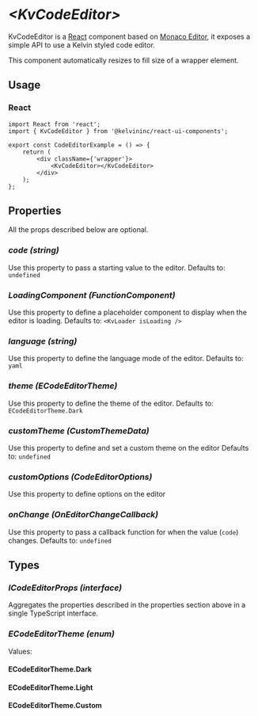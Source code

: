 # _<KvCodeEditor\>_

KvCodeEditor is a [React](https://reactjs.org/) component based on [Monaco Editor](https://microsoft.github.io/monaco-editor/), it exposes a simple API to use a Kelvin styled code editor.

This component automatically resizes to fill size of a wrapper element.

## Usage

### React

```tsx
import React from 'react';
import { KvCodeEditor } from '@kelvininc/react-ui-components';

export const CodeEditorExample = () => {
	return (
		<div className={'wrapper'}>
			<KvCodeEditor></KvCodeEditor>
		</div>
	);
};
```

## Properties
All the props described below are optional.

### _code (string)_
Use this property to pass a starting value to the editor.
Defaults to: `undefined`

### _LoadingComponent (FunctionComponent)_
Use this property to define a placeholder component to display when the editor is loading.
Defaults to: `<KvLoader isLoading />`

### _language (string)_
Use this property to define the language mode of the editor.
Defaults to: `yaml`

### _theme (ECodeEditorTheme)_
Use this property to define the theme of the editor.
Defaults to: `ECodeEditorTheme.Dark`

### _customTheme (CustomThemeData)_
Use this property to define and set a custom theme on the editor
Defaults to: `undefined`

### _customOptions (CodeEditorOptions)_
Use this property to define options on the editor

### _onChange (OnEditorChangeCallback)_
Use this property to pass a callback function for when the value (`code`) changes.
Defaults to: `undefined`

## Types

### _ICodeEditorProps (interface)_
Aggregates the properties described in the properties section above in a single TypeScript interface.

### _ECodeEditorTheme (enum)_
Values:

#### ECodeEditorTheme.Dark
#### ECodeEditorTheme.Light
#### ECodeEditorTheme.Custom
